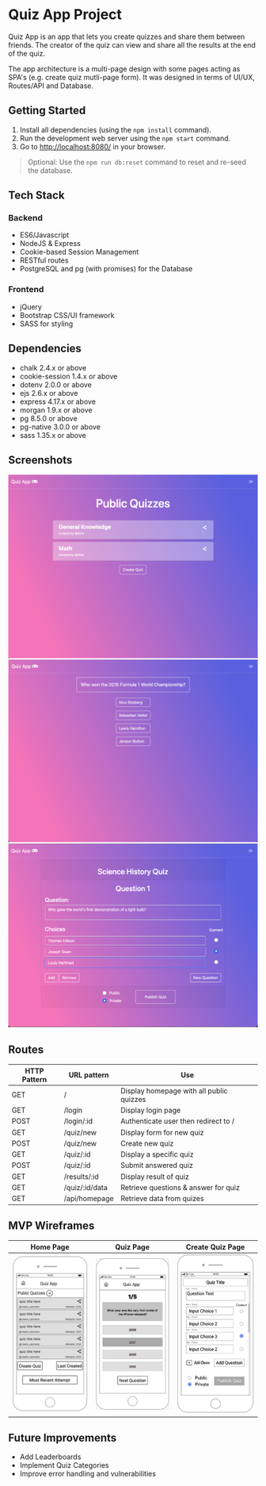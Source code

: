 # Quiz App Project

Quiz App is an app that lets you create quizzes and share them between friends. The creator of the quiz can view and share all the results at the end of the quiz. 

The app architecture is a multi-page design with some pages acting as SPA's (e.g. create quiz mutli-page form). It was designed in terms of UI/UX, Routes/API and Database. 

## Getting Started

1. Install all dependencies (using the `npm install` command).
2. Run the development web server using the `npm start` command.
3. Go to <http://localhost:8080/> in your browser.

> Optional: Use the `npm run db:reset` command to reset and re-seed the database. 

## Tech Stack

### Backend
- ES6/Javascript
- NodeJS & Express
- Cookie-based Session Management
- RESTful routes
- PostgreSQL and pg (with promises) for the Database

### Frontend
- jQuery
- Bootstrap CSS/UI framework
- SASS for styling


## Dependencies

- chalk 2.4.x or above
- cookie-session 1.4.x or above
- dotenv 2.0.0 or above
- ejs 2.6.x or above
- express 4.17.x or above
- morgan 1.9.x or above
- pg 8.5.0 or above
- pg-native 3.0.0 or above
- sass 1.35.x or above

## Screenshots

!["Screenshot of homepage"](https://github.com/japhetGitHub/Quiz-App/blob/master/docs/homepage.png?raw=true)
!["Screenshot of a sample quiz"](https://github.com/japhetGitHub/Quiz-App/blob/master/docs/quiz.png?raw=true)
!["Screenshot of create quiz form"](https://github.com/japhetGitHub/Quiz-App/blob/master/docs/create_quiz.png?raw=true)

## Routes
|  HTTP Pattern | URL pattern  | Use  |
|---------------|--------------|------|
| GET  | /  | Display homepage with all public quizzes |
| GET  | /login  | Display login page |
| POST  | /login/:id  | Authenticate user then redirect to /  |
| GET  | /quiz/new  | Display form for new quiz  |
| POST  | /quiz/new  | Create new quiz  |
| GET  | /quiz/:id  | Display a specific quiz  |
| POST  | /quiz/:id  | Submit answered quiz  |
| GET  | /results/:id  | Display result of quiz  |
| GET  | /quiz/:id/data  | Retrieve questions & answer for quiz  |
| GET  | /api/homepage  | Retrieve data from quizes  |

## MVP Wireframes
Home Page             |  Quiz Page | Create Quiz Page
:-------------------------:|:-------------------------:|:-----------:
![homepage wireframe](https://github.com/japhetGitHub/Quiz-App/blob/master/docs/home_page_wireframe.png?raw=true)  |  ![quiz page wireframe](https://github.com/japhetGitHub/Quiz-App/blob/master/docs/quizzing_wireframe.png?raw=true) |  ![create quiz page wireframe](https://github.com/japhetGitHub/Quiz-App/blob/master/docs/createquiz_wireframe.png?raw=true)

## Future Improvements
- Add Leaderboards
- Implement Quiz Categories
- Improve error handling and vulnerabilities
